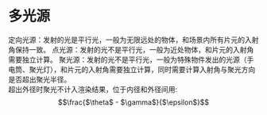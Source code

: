 # 多光源
定向光源：发射的光是平行光，一般为无限远处的物体，和场景内所有片元的入射角保持一致。
点光源：发射的光不是平行光，一般为近处物体，和片元的入射角需要独立计算。
聚光源：发射的光不是平行光，一般为特殊物件发出的光源（手电筒、聚光灯），和片元的入射角需要独立计算，同时需要计算入射角与聚光方向是否超出聚光半径。<br>
超出外径时聚光不计入渲染结果，位于内径和外径间用: $$\frac{$\theta$ - $\gamma$}{$\epsilon$}$$  
